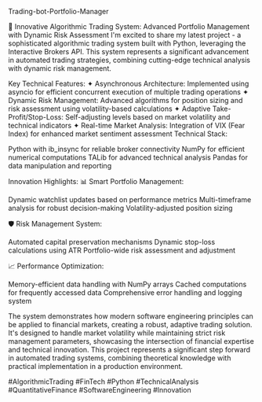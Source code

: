 Trading-bot-Portfolio-Manager

🚀 Innovative Algorithmic Trading System: Advanced Portfolio Management with Dynamic Risk Assessment
I'm excited to share my latest project - a sophisticated algorithmic trading system built with Python, leveraging the Interactive Brokers API. 
This system represents a significant advancement in automated trading strategies, combining cutting-edge technical analysis with dynamic risk management.

Key Technical Features:
✦ Asynchronous Architecture: Implemented using asyncio for efficient concurrent execution of multiple trading operations
✦ Dynamic Risk Management: Advanced algorithms for position sizing and risk assessment using volatility-based calculations
✦ Adaptive Take-Profit/Stop-Loss: Self-adjusting levels based on market volatility and technical indicators
✦ Real-time Market Analysis: Integration of VIX (Fear Index) for enhanced market sentiment assessment
Technical Stack:

Python with ib_insync for reliable broker connectivity
NumPy for efficient numerical computations
TALib for advanced technical analysis
Pandas for data manipulation and reporting

Innovation Highlights:
📊 Smart Portfolio Management:

Dynamic watchlist updates based on performance metrics
Multi-timeframe analysis for robust decision-making
Volatility-adjusted position sizing

🛡️ Risk Management System:

Automated capital preservation mechanisms
Dynamic stop-loss calculations using ATR
Portfolio-wide risk assessment and adjustment

📈 Performance Optimization:

Memory-efficient data handling with NumPy arrays
Cached computations for frequently accessed data
Comprehensive error handling and logging system

The system demonstrates how modern software engineering principles can be applied to financial markets, creating a robust, adaptive trading solution. 
It's designed to handle market volatility while maintaining strict risk management parameters, showcasing the intersection of financial expertise and technical innovation.
This project represents a significant step forward in automated trading systems, combining theoretical knowledge with practical implementation in a production environment.

#AlgorithmicTrading #FinTech #Python #TechnicalAnalysis #QuantitativeFinance #SoftwareEngineering #Innovation
